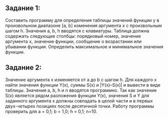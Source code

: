 ## Задание 1:
Составить программу для определения таблицы значений функции у в произвольном диапазоне [a, b] изменения аргумента х с произвольным шагом h. Значения a, b, h вводятся с клавиатуры. Таблица должна содержать следующие столбцы: порядковый номер, значение аргумента x, значение функции, сообщение о возрастании или убывании функции. 
Определить максимальное и минимальное значения функции.

## Задание 2:

Значение аргумента x изменяется от a до b с шагом h. Для каждого x найти значения функции Y(x), суммы S(x) и |Y(x)–S(x)| и вывести в виде таблицы. Значения a, b, h и n вводятся программно. Так как значение S(x) является рядом разложения функции Y(x), значения S и Y для заданного аргумента x должны совпадать в целой части и в первых двух-четырех позициях после десятичной точки. 
Работу программы проверить для a = 0,1; b = 1,0; h = 0,1; n=10.
